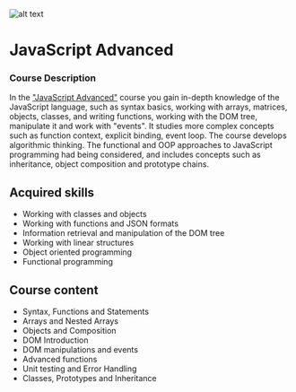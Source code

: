 ![alt text](https://nakov.com/wp-content/uploads/2014/01/Software-University-Logo-blue-horizontal.png)

# JavaScript Advanced

### Course Description

In the ["JavaScript Advanced"](https://softuni.bg/trainings/3217/js-advanced-january-2021) course you gain in-depth knowledge of the JavaScript language, such as syntax basics, working with arrays, matrices, objects, classes, and writing functions, working with the DOM tree, manipulate it and work with "events". It studies more complex concepts such as function context, explicit binding, event loop. The course develops algorithmic thinking. The functional and OOP approaches to JavaScript programming had being considered, and includes concepts such as inheritance, object composition and prototype chains.

## Acquired skills

* Working with classes and objects
* Working with functions and JSON formats
* Information retrieval and manipulation of the DOM tree
* Working with linear structures
* Object oriented programming
* Functional programming

## Course content

* Syntax, Functions and Statements
* Arrays and Nested Arrays
* Objects and Composition
* DOM Introduction
* DOM manipulations and events
* Advanced functions
* Unit testing and Error Handling
* Classes, Prototypes and Inheritance
